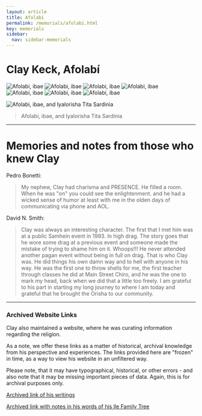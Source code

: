 ```yaml
---
layout: article
title: Afolabí
permalink: /memorials/afolabi.html
key: memorials
sidebar:
  nav: sidebar-memorials
---
```


# Clay Keck, Afolabí



![Afolabi, ibae](afolabi/46775496_2100009300298472_8475438451880099840_n.jpeg)
![Afolabi, ibae](afolabi/46837033_2100009430298459_6132916542217650176_n.jpeg)
![Afolabi, ibae](afolabi/46881353_2100009396965129_6221779982507573248_n.jpeg)
![Afolabi, ibae](afolabi/46089077_2267484966805296_7509274993025351680_n.jpg)
![Afolabi, ibae](afolabi/45751588_2267485026805290_4155534910766972928_n.jpg)
![Afolabi, ibae](afolabi/45818928_2267484956805297_8143675695965405184_n.jpg)
![Afolabi, ibae](afolabi/45984835_2267484963471963_7868558185680863232_n.jpg)


![Afolabi, ibae, and Iyalorisha Tita Sardinia](afolabi/46759399_2100009490298453_6245879765559934976_n.jpeg)
> Afolabi, ibae, and Iyalorisha Tita Sardinia


---
# Memories and notes from those who knew Clay

Pedro Bonetti:
> My nephew, Clay had charisma and PRESENCE. He filled a room. When he was "on" you could see the enlightenment. and he had a wicked sense of humor at least with me in the olden days of communicating via phone and AOL.



David N. Smith:
> Clay was always an interesting character. The first that I met him was at a public Samhein event in 1993. In high drag. The story goes that he wore some drag at a previous event and someone made the mistake of trying to shame him on it. Whoops!!! He never attended another pagan event without being in full on drag. That is who Clay was. He did things his own damn way and to hell with anyone in his way. He was the first one to throw shells for me, the first teacher through classes he did at Main Street Chiro, and he was the one to mark my head, back when we did that a little too freely. I am grateful to his part in starting my long journey to where I am today and grateful that he brought the Orisha to our community.




---

### Archived Website Links

Clay also maintained a website, where he was curating information regarding the religion.

As a note, we offer these links as a matter of historical, archival knowledge from his perspective and experiences.  The links provided here are "frozen" in time, as a way to view his website in an unfiltered way.

Please note, that it may have typographical, historical, or other errors - and also note that it may be missing important pieces of data.  Again, this is for archival purposes only.

[Archived link of his writings](https://web.archive.org/web/20210208213715/https://mysticcurio.tripod.com/stuffiwrote.htm)

[Archived link with notes in his words of his Ile Family Tree](https://web.archive.org/web/20220124180156/https://mysticcurio.tripod.com/ileafolabi.htm)
